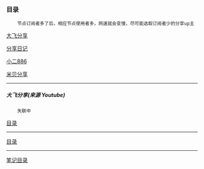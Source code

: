 ### 目录

```
    节点订阅者多了后，相应节点使用者多，网速就会变慢，尽可能选取订阅者少的分享up主
```

[大飞分享](#大飞分享来源-youtube)

[分享日记](./7.1%E8%8A%82%E7%82%B9%E5%88%86%E4%BA%AB.zip)

[小二886](./7.1%E4%BD%8E%E5%BB%B6%E8%BF%9F%E8%8A%82%E7%82%B9.zip)

[米贝分享](https://www.mibei77.com/)

<!-- [由零开始 备用](#由零开始来源-youtube) -->

<!-- [玉豆分享 备用](#玉豆来源-youtube) -->

<!-- [资源分享师 备用](#资源分享师来源-youtube) -->

---

##### 大飞分享(来源 Youtube)

```
    失联中
```

[目录](#目录)

---

<!-- ##### 玉豆(来源 Youtube)

```
v2ray/小火箭/winxray等订阅链接，不需要开代理，即可更新订阅链接
http://yy.yudou66.top/202406/20240624bash3e.txt

clash订阅链接，不需要开代理，即可更新订阅链接
http://yy.yudou66.top/202406/2024.6.24Clasn7h.yaml

```

[目录](#目录)

---

##### 由零开始(来源 Youtube)

```
Clash Verge/Shadowrocket/Nekobox/OpenClash订阅
https://clv.lshan.eu.org/6-23/24/clash/由零開始-Youtube.txt
V2rayN/V2rayNG订阅
https://clv.lshan.eu.org/6-23/24/V2ray/由零開始-Youtube.txt

```

[目录](#目录)

---

##### 资源分享师(来源 Youtube)

```
v2ray、小火箭:
https://drive.google.com/uc?export=download&id=1nxcNYULtb_mF96XUA19tCA9J4yy733jl
直接复制都V2rayn软件中即可，不需要点击！！！（直接点击显示屏蔽）

clash ：
https://raw.githubusercontent.com/ZYFXS/ZYFXS001/main/001
直接复制都V2rayn软件中即可，不需要点击！！！ 

``` -->

[目录](#目录)

---
[笔记目录](../../README.md)
